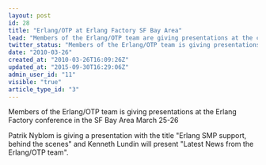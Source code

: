 ```yaml
---
layout: post
id: 28
title: "Erlang/OTP at Erlang Factory SF Bay Area"
lead: "Members of the Erlang/OTP team are giving presentations at the conference March 25-26 "
twitter_status: "Members of the Erlang/OTP team is giving presentations on the Erlang Factory conference in the SF Bay Area March 25-26 "
date: "2010-03-26"
created_at: "2010-03-26T16:09:26Z"
updated_at: "2015-09-30T16:29:06Z"
admin_user_id: "11"
visible: "true"
article_type_id: "3"
---
```


 Members of the Erlang/OTP team is giving presentations at the Erlang Factory conference in the SF Bay Area March 25-26

 Patrik Nyblom is giving a presentation with the title "Erlang SMP support, behind the scenes" and Kenneth Lundin will present "Latest News from the Erlang/OTP team".
